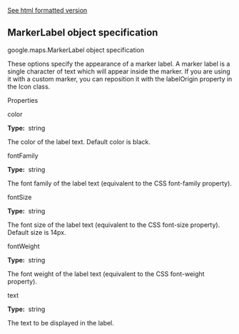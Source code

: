 [See html formatted version](https://huasofoundries.github.io/google-maps-documentation/MarkerLabel.html)


MarkerLabel object specification
--------------------------------

google.maps.MarkerLabel object specification

These options specify the appearance of a marker label. A marker label is a single character of text which will appear inside the marker. If you are using it with a custom marker, you can reposition it with the labelOrigin property in the Icon class.

Properties

color

**Type:**  string

The color of the label text. Default color is black.

fontFamily

**Type:**  string

The font family of the label text (equivalent to the CSS font-family property).

fontSize

**Type:**  string

The font size of the label text (equivalent to the CSS font-size property). Default size is 14px.

fontWeight

**Type:**  string

The font weight of the label text (equivalent to the CSS font-weight property).

text

**Type:**  string

The text to be displayed in the label.